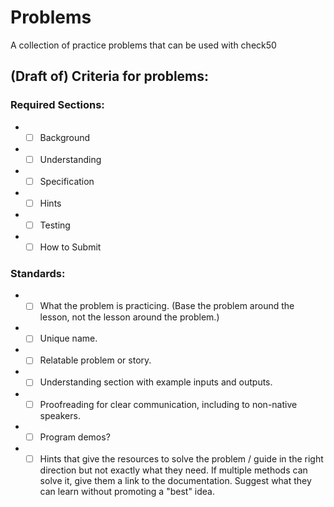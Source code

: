 # Problems
A collection of practice problems that can be used with check50

## (Draft of) Criteria for problems:
### Required Sections:
* - [ ] Background
* - [ ] Understanding
* - [ ] Specification
* - [ ] Hints
* - [ ] Testing
* - [ ] How to Submit
### Standards:
* - [ ] What the problem is practicing. (Base the problem around the lesson, not the lesson around the problem.)
* - [ ] Unique name.
* - [ ] Relatable problem or story.
* - [ ] Understanding section with example inputs and outputs.
* - [ ] Proofreading for clear communication, including to non-native speakers.
* - [ ] Program demos?
* - [ ] Hints that give the resources to solve the problem / guide in the right direction but not exactly what they need. If multiple methods can solve it, give them a link to the documentation. Suggest what they can learn without promoting a "best" idea.
